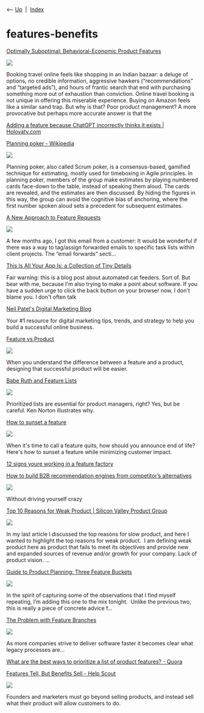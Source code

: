 <div class="nav">

⟵ [Up](index.html)  \|  [Index](index.html)

</div>

# features-benefits

<div class="cards">

<div class="card">

<div class="card-title">

[Optimally Suboptimal: Behavioral-Economic Product
Features](https://www.gojiberries.io/optimally-suboptimal-behavioral-economic-product-features/)

</div>

<div class="card-image">

[![](https://www.gojiberries.io/content/images/2025/03/DALL-E-2025-03-03-21.54.17---A-super-minimalist--crisp--and-clean-logo-inspired-by-Rothko-s-color-field-paintings--using-just-two-blocks-of-soft-blue-and-soft-pink--with-subtle-st-3.png)](https://www.gojiberries.io/optimally-suboptimal-behavioral-economic-product-features/)

</div>

Booking travel online feels like shopping in an Indian bazaar: a deluge
of options, no credible information, aggressive hawkers
(“recommendations” and “targeted ads”), and hours of frantic search that
end with purchasing something more out of exhaustion than conviction.
Online travel booking is not unique in offering this miserable
experience. Buying on Amazon feels like a similar sand trap. But why is
that? Poor product management? A more provocative but perhaps more
accurate answer is that the

</div>

<div class="card">

<div class="card-title">

[Adding a feature because ChatGPT incorrectly thinks it exists \|
Holovaty.com](https://www.holovaty.com/writing/chatgpt-fake-feature/)

</div>

</div>

<div class="card">

<div class="card-title">

[Planning poker -
Wikipedia](https://en.wikipedia.org/wiki/Planning_poker)

</div>

<div class="card-image">

[![](https://upload.wikimedia.org/wikipedia/commons/e/eb/CrispPlanningPokerDeck.jpg)](https://en.wikipedia.org/wiki/Planning_poker)

</div>

Planning poker, also called Scrum poker, is a consensus-based, gamified
technique for estimating, mostly used for timeboxing in Agile
principles. In planning poker, members of the group make estimates by
playing numbered cards face-down to the table, instead of speaking them
aloud. The cards are revealed, and the estimates are then discussed. By
hiding the figures in this way, the group can avoid the cognitive bias
of anchoring, where the first number spoken aloud sets a precedent for
subsequent estimates.

</div>

<div class="card">

<div class="card-title">

[A New Approach to Feature
Requests](https://signalvnoise.com/svn3/a-new-approach-to-feature-requests/)

</div>

<div class="card-image">

[![](https://signalvnoise.com/assets/svn3/images/2019/01/cropped-svn-icon.gif)](https://signalvnoise.com/svn3/a-new-approach-to-feature-requests/)

</div>

A few months ago, I got this email from a customer: It would be
wonderful if there was a way to tag/assign forwarded emails to specific
task lists within client projects. The “email forwards” secti…

</div>

<div class="card">

<div class="card-title">

[This Is All Your App Is: a Collection of Tiny
Details](https://blog.codinghorror.com/this-is-all-your-app-is-a-collection-of-tiny-details)

</div>

Fair warning: this is a blog post about automated cat feeders. Sort of.
But bear with me, because I'm also trying to make a point about
software. If you have a sudden urge to click the back button on your
browser now, I don't blame you. I don't often talk

</div>

<div class="card">

<div class="card-title">

[Neil Patel's Digital Marketing
Blog](https://blog.kissmetrics.com/features-doesnt-mean-success)

</div>

Your \#1 resource for digital marketing tips, trends, and strategy to
help you build a successful online business.

</div>

<div class="card">

<div class="card-title">

[Feature vs
Product](https://jtbd.info/feature-vs-product-42bf2dad2764#.zdwjzcnz9)

</div>

<div class="card-image">

[![](https://miro.medium.com/v2/resize:fit:1200/1*Uid7Lw6JjSs55BqXbOGUSA.jpeg)](https://jtbd.info/feature-vs-product-42bf2dad2764#.zdwjzcnz9)

</div>

When you understand the difference between a feature and a product,
designing that successful product will be easier.

</div>

<div class="card">

<div class="card-title">

[Babe Ruth and Feature
Lists](https://www.bringthedonuts.com/essays/babe-ruth-and-feature-lists.html)

</div>

<div class="card-image">

[![](https://www.bringthedonuts.com/img/babe-ruth/babe-ruth-swinging.jpg)](https://www.bringthedonuts.com/essays/babe-ruth-and-feature-lists.html)

</div>

Prioritized lists are essential for product managers, right? Yes, but be
careful. Ken Norton illustrates why.

</div>

<div class="card">

<div class="card-title">

[How to sunset a
feature](https://blog.intercom.com/how-to-sunset-a-feature)

</div>

<div class="card-image">

[![](https://blog.intercomassets.com/blog/wp-content/uploads/2015/04/Sunset-a-feature-984.png)](https://blog.intercom.com/how-to-sunset-a-feature)

</div>

When it's time to call a feature quits, how should you announce end of
life? Here's how to sunset a feature while minimizing customer impact.

</div>

<div class="card">

<div class="card-title">

[12 signs youre working in a feature
factory](https://cutle.fish/blog/12-signs-youre-working-in-a-feature-factory)

</div>

</div>

<div class="card">

<div class="card-title">

[How to build B2B recommendation engines from competitor’s
alternatives](https://medium.com/@brianpiercy/how-to-build-a-b2b-recommendation-engine-for-product-alternatives-5bfc81957dea)

</div>

<div class="card-image">

[![](https://miro.medium.com/v2/resize:fit:720/1*tCpPSMQ8PoHhQq6h2qCrMA.jpeg)](https://medium.com/@brianpiercy/how-to-build-a-b2b-recommendation-engine-for-product-alternatives-5bfc81957dea)

</div>

Without driving yourself crazy

</div>

<div class="card">

<div class="card-title">

[Top 10 Reasons for Weak Product \| Silicon Valley Product
Group](http://svpg.com/top-10-reasons-for-weak-product)

</div>

<div class="card-image">

[![](https://www.svpg.com/wp-content/themes/svpg2022/app/img/svpg-social.jpg)](http://svpg.com/top-10-reasons-for-weak-product)

</div>

In my last article I discussed the top reasons for slow product, and
here I wanted to highlight the top reasons for weak product.  I am
defining weak product here as product that fails to meet its objectives
and provide new and expanded sources of revenue and/or growth for your
company. Lack of product vision. ...

</div>

<div class="card">

<div class="card-title">

[Guide to Product Planning: Three Feature
Buckets](https://blog.adamnash.com/2009/07/22/guide-to-product-planning-three-feature-buckets)

</div>

<div class="card-image">

[![](https://s0.wp.com/i/blank.jpg)](https://blog.adamnash.com/2009/07/22/guide-to-product-planning-three-feature-buckets)

</div>

In the spirit of capturing some of the observations that I find myself
repeating, I’m adding this one to the mix tonight.  Unlike the previous
two, this is really a piece of concrete advice f…

</div>

<div class="card">

<div class="card-title">

[The Problem with Feature
Branches](https://dev.to/bentorvo/the-problem-with-feature-branches-44kk)

</div>

<div class="card-image">

[![](https://media.dev.to/dynamic/image/width=1000,height=500,fit=cover,gravity=auto,format=auto/https%3A%2F%2Fdev-to-uploads.s3.amazonaws.com%2Fuploads%2Farticles%2Fu6i5bzlzh3yqothanh20.png)](https://dev.to/bentorvo/the-problem-with-feature-branches-44kk)

</div>

As more companies strive to deliver software faster it becomes clear
what legacy processes are...

</div>

<div class="card">

<div class="card-title">

[What are the best ways to prioritize a list of product features? -
Quora](https://www.quora.com/Product-Management/What-are-the-best-ways-to-prioritize-a-list-of-product-features)

</div>

</div>

<div class="card">

<div class="card-title">

[Features Tell, But Benefits Sell - Help
Scout](https://www.helpscout.net/blog/benefits-sell)

</div>

<div class="card-image">

[![](https://hs-marketing-contentful.imgix.net/https%3A%2F%2Fimages.ctfassets.net%2Fp15sglj92v6o%2F59amD3GugFJ85GOvkoJPxa%2Fc2e05d914a136c56e13e11378b6788b1%2Fbenefits-vs-features.jpg?ixlib=gatsbySourceUrl-2.1.3&auto=format%2C%20compress&q=75&s=d2e8e66abb823935ffc2404da6634c7c)](https://www.helpscout.net/blog/benefits-sell)

</div>

Founders and marketers must go beyond selling products, and instead sell
what their product will allow customers to do.

</div>

</div>
